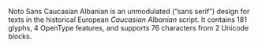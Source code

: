 Noto Sans Caucasian Albanian is an unmodulated (“sans serif”) design for texts in the historical European _Caucasian Albanian_ script. It contains 181 glyphs, 4 OpenType features, and supports 76 characters from 2 Unicode blocks.